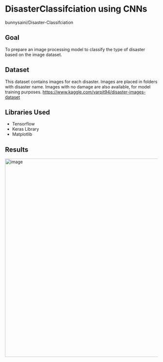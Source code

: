 # DisasterClassifciation using CNNs
bunnysaini/Disaster-Classifciation 

## Goal 
To prepare an image processing model to classify the type of disaster based on the image dataset.

## Dataset
This dataset contains images for each disaster. Images are placed in folders with disaster name. Images with no damage are also available, for model training purposes. 
https://www.kaggle.com/varpit94/disaster-images-dataset

## Libraries Used
- Tensorflow
- Keras Library
- Matplotlib

## Results

<img width="653" alt="image" src="https://user-images.githubusercontent.com/83510385/150748979-397eb274-6a86-4dba-9402-9044d4ae6ed1.png">


